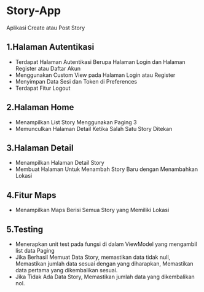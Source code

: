 # Story-App
Aplikasi Create atau Post Story

1.Halaman Autentikasi
--
- Terdapat Halaman Autentikasi Berupa Halaman Login dan Halaman Register atau Daftar Akun <br>
- Menggunakan Custom View pada Halaman Login atau Register<br>
- Menyimpan Data Sesi dan Token di Preferences<br>
- Terdapat Fitur Logout

2.Halaman Home
--
- Menampilkan List Story Menggunakan Paging 3
- Memunculkan Halaman Detail Ketika Salah Satu Story Ditekan

3.Halaman Detail
--
- Menampilkan Halaman Detail Story
- Membuat Halaman Untuk Menambah Story Baru dengan Menambahkan Lokasi

4.Fitur Maps
--
- Menampilkan Maps Berisi Semua Story yang Memiliki Lokasi

5.Testing
--
- Menerapkan unit test pada fungsi di dalam ViewModel yang mengambil list data Paging
- Jika Berhasil Memuat Data Story, memastikan data tidak null, Memastikan jumlah data sesuai dengan yang diharapkan, Memastikan data pertama yang dikembalikan sesuai.
- Jika Tidak Ada Data Story, Memastikan jumlah data yang dikembalikan nol.
 
